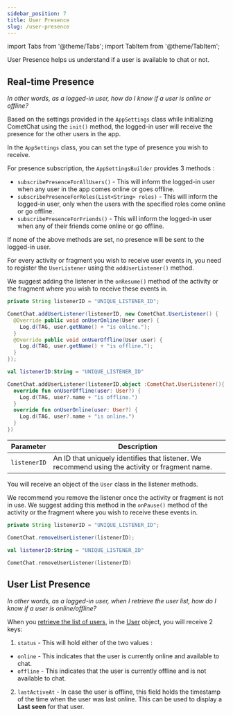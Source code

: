 ```yaml
---
sidebar_position: 7
title: User Presence
slug: /user-presence
---
```

import Tabs from '@theme/Tabs';
import TabItem from '@theme/TabItem';

User Presence helps us understand if a user is available to chat or not.

## Real-time Presence

_In other words, as a logged-in user, how do I know if a user is online or offline?_

Based on the settings provided in the `AppSettings` class while initializing CometChat using the `init()` method, the logged-in user will receive the presence for the other users in the app.

In the `AppSettings` class, you can set the type of presence you wish to receive.

For presence subscription, the `AppSettingsBuilder` provides 3 methods :

- `subscribePresenceForAllUsers()` - This will inform the logged-in user when any user in the app comes online or goes offline.
- `subscribePresenceForRoles(List<String> roles)` - This will inform the logged-in user, only when the users with the specified roles come online or go offline.
- `subscribePresenceForFriends()` - This will inform the logged-in user when any of their friends come online or go offline.

If none of the above methods are set, no presence will be sent to the logged-in user.

For every activity or fragment you wish to receive user events in, you need to register the `UserListener` using the `addUserListener()` method.

We suggest adding the listener in the `onResume()` method of the activity or the fragment where you wish to receive these events in.

<Tabs>
<TabItem value="Java" label="Java">

```java
private String listenerID = "UNIQUE_LISTENER_ID";

CometChat.addUserListener(listenerID, new CometChat.UserListener() {
  @Override public void onUserOnline(User user) {
    Log.d(TAG, user.getName() + "is online.");
  }
  @Override public void onUserOffline(User user) {
    Log.d(TAG, user.getName() + "is offline.");
  }
});
```
</TabItem>
<TabItem value="Kotlin" label="Kotlin">

```kotlin
val listenerID:String = "UNIQUE_LISTENER_ID"

CometChat.addUserListener(listenerID,object :CometChat.UserListener(){
  override fun onUserOffline(user: User?) {
    Log.d(TAG, user?.name + "is offline.")
  }
  override fun onUserOnline(user: User?) {
    Log.d(TAG, user?.name + "is online.")
  }
})
```
</TabItem>
</Tabs>



| Parameter | Description | 
| ---- | ---- | 
| `listenerID` | An ID that uniquely identifies that listener. We recommend using the activity or fragment name. | 


You will receive an object of the `User` class in the listener methods.

We recommend you remove the listener once the activity or fragment is not in use. We suggest adding this method in the `onPause()` method of the activity or the fragment where you wish to receive these events in.

<Tabs>
<TabItem value="Java" label="Java">

```java
private String listenerID = "UNIQUE_LISTENER_ID";

CometChat.removeUserListener(listenerID);
```
</TabItem>
<TabItem value="Kotlin" label="Kotlin">

```kotlin
val listenerID:String = "UNIQUE_LISTENER_ID"

CometChat.removeUserListener(listenerID)
```
</TabItem>
</Tabs>


## User List Presence

_In other words, as a logged-in user, when I retrieve the user list, how do I know if a user is online/offline?_

When you [retrieve the list of users](./retrieve-users), in the [User](./user-management#user-class) object, you will receive 2 keys:

1. `status` - This will hold either of the two values :

- `online` - This indicates that the user is currently online and available to chat.
- `offline` - This indicates that the user is currently offline and is not available to chat.

2. `lastActiveAt` - In case the user is offline, this field holds the timestamp of the time when the user was last online. This can be used to display a **Last seen** for that user.